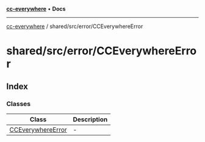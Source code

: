 [**cc-everywhere**](../../../../index.md) • **Docs**

***

[cc-everywhere](../../../../index.md) / shared/src/error/CCEverywhereError

# shared/src/error/CCEverywhereError

## Index

### Classes

| Class | Description |
| ------ | ------ |
| [CCEverywhereError](classes/CCEverywhereError.md) | - |
